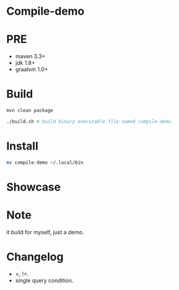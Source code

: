 # Compile-demo

# PRE
- maven 3.3+
- jdk 1.8+
- graalvm 1.0+

# Build
```bash
mvn clean package

./build.sh # build binary executable file named compile-demo.

```

# Install
```bash
mv compile-demo ~/.local/bin
```

# Showcase



# Note
it build for myself, just a demo.

# Changelog
- =, !=.
- single query condition.
